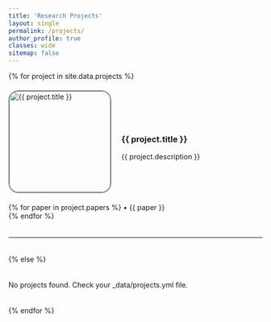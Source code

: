 ```yaml
---
title: 'Research Projects'
layout: single
permalink: /projects/
author_profile: true
classes: wide
sitemap: false
---
```


<div class="projects-list">
  {% for project in site.data.projects %}
  <div class="project-item">
    <img src="{{ project.image }}" alt="{{ project.title }}" class="project-image" style="border: 2px solid gray; border-radius: 20px;">
    <div class="project-info">
      <h3>{{ project.title }}</h3>
      {{ project.description }}
    </div>
  </div>
  {% for paper in project.papers %}
  • {{ paper }}<br>
  {% endfor %}
  <hr>
  {% else %}
  <p>No projects found. Check your _data/projects.yml file.</p>
  {% endfor %}
</div>

<style>
.projects-list { display: flex; flex-direction: column; gap: 20px; }
.project-item { display: flex; align-items: center; gap: 20px; }
.project-image { width: 200px; height: auto; }
.project-info { flex: 1; }
</style>
